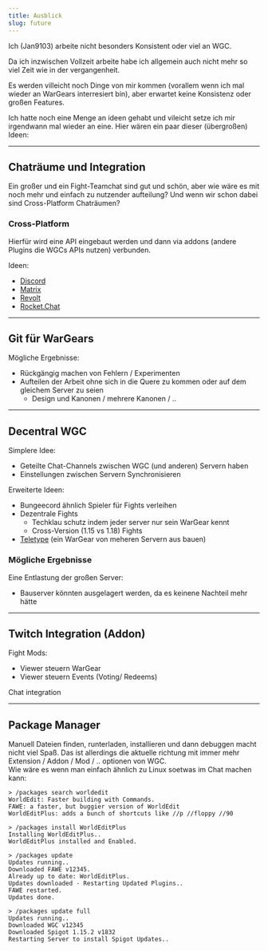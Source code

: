 ```yaml
---
title: Ausblick
slug: future
---
```


Ich (Jan9103) arbeite nicht besonders Konsistent oder viel an WGC.

Da ich inzwischen Vollzeit arbeite habe ich allgemein auch nicht
mehr so viel Zeit wie in der vergangenheit.

Es werden villeicht noch Dinge von mir kommen (vorallem wenn ich mal
wieder an WarGears interresiert bin), aber erwartet keine Konsistenz
oder großen Features.

Ich hatte noch eine Menge an ideen gehabt und vileicht setze ich mir irgendwann
mal wieder an eine. Hier wären ein paar dieser (übergroßen) Ideen:

---

## Chaträume und Integration

Ein großer und ein Fight-Teamchat sind gut und schön, aber wie wäre es mit
noch mehr und einfach zu nutzender aufteilung?
Und wenn wir schon dabei sind Cross-Platform Chaträumen?

### Cross-Platform

Hierfür wird eine API eingebaut werden und dann via addons (andere Plugins die WGCs
APIs nutzen) verbunden.

Ideen:
- [Discord][]
- [Matrix][]
- [Revolt][]
- [Rocket.Chat][]

---

## Git für WarGears

Mögliche Ergebnisse:
- Rückgängig machen von Fehlern / Experimenten
- Aufteilen der Arbeit ohne sich in die Quere zu kommen oder auf dem gleichem Server zu seien
	- Design und Kanonen / mehrere Kanonen / ..
---

## Decentral WGC

Simplere Idee:
- Geteilte Chat-Channels zwischen WGC (und anderen) Servern haben
- Einstellungen zwischen Servern Synchronisieren

Erweiterte Ideen:
- Bungeecord ähnlich Spieler für Fights verleihen
- Dezentrale Fights
	- Techklau schutz indem jeder server nur sein WarGear kennt
	- Cross-Version (1.15 vs 1.18) Fights
- [Teletype][] (ein WarGear von meheren Servern aus bauen)

### Mögliche Ergebnisse

Eine Entlastung der großen Server:
- Bauserver könnten ausgelagert werden, da es keinene Nachteil mehr hätte

---

## Twitch Integration (Addon)

Fight Mods:
- Viewer steuern WarGear
- Viewer steuern Events (Voting/ Redeems)

Chat integration

---

## Package Manager

Manuell Dateien finden, runterladen, installieren und dann debuggen macht nicht viel Spaß. Das ist allerdings die aktuelle richtung mit immer mehr Extension / Addon / Mod / .. optionen von WGC.  
Wie wäre es wenn man einfach ähnlich zu Linux soetwas im Chat machen kann:

```text
> /packages search worldedit
WorldEdit: Faster building with Commands.
FAWE: a faster, but buggier version of WorldEdit
WorldEditPlus: adds a bunch of shortcuts like //p //floppy //90

> /packages install WorldEditPlus
Installing WorldEditPlus..
WorldEditPlus installed and Enabled.

> /packages update
Updates running..
Downloaded FAWE v12345.
Already up to date: WorldEditPlus.
Updates downloaded - Restarting Updated Plugins..
FAWE restarted.
Updates done.

> /packages update full
Updates running..
Downloaded WGC v12345
Downloaded Spigot 1.15.2 v1832
Restarting Server to install Spigot Updates..
```



[Git]: https://de.wikipedia.org/wiki/Git
[Teletype]: https://teletype.atom.io/
[Rocket.Chat]: https://rocket.chat/
[Matrix]: https://matrix.org/
[Revolt]: https://revolt.chat/
[Discord]: https://discord.com/
